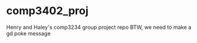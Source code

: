 # comp3402_proj
Henry and Haley's comp3234 group project repo
BTW, we need to make a gd poke message
